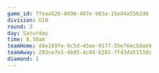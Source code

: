 ```yaml
---
game_id: 7feaa526-0490-407e-983a-15e04a5562d6
division: U10
round: 3
day: Saturday
time: 8.30am
teamHome: d4e169fe-9c5d-45ee-9177-55e76ec5dab9
teamAway: 283ce7e1-4b95-4c04-b281-7f43da5153dc
diamond: 1
---
```

